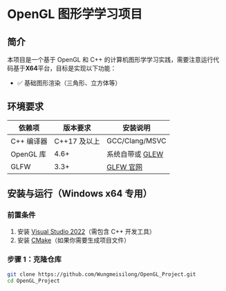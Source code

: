 # OpenGL 图形学学习项目

## 简介
本项目是一个基于 OpenGL 和 C++ 的计算机图形学学习实践，需要注意运行代码基于**X64**平台，目标是实现以下功能：  
- ✅ 基础图形渲染（三角形、立方体等）  
 

## 环境要求
| 依赖项         | 版本要求       | 安装说明                     |
|----------------|---------------|------------------------------|
| C++ 编译器      | C++17 及以上   | GCC/Clang/MSVC               |
| OpenGL 库      | 4.6+          | 系统自带或 [GLEW](http://glew.sourceforge.net/) |
| GLFW           | 3.3+          | [GLFW 官网](https://www.glfw.org/download.html) |

## 安装与运行（Windows x64 专用）
### 前置条件
1. 安装 [Visual Studio 2022](https://visualstudio.microsoft.com/)（需包含 C++ 开发工具）
2. 安装 [CMake](https://cmake.org/download/)（如果你需要生成项目文件）

### 步骤 1：克隆仓库
```bash
git clone https://github.com/Wungmeisilong/OpenGL_Project.git
cd OpenGL_Project
```
